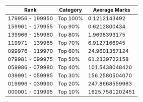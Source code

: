 | Rank | Category | Average Marks |
|------|----------|---------------|
| 179956 - 199950 | Top 100% | 0.1212143492 |
| 159961 - 179955 | Top 90% | 0.6212800434 |
| 139966 - 159960 | Top 80% | 1.9698393175 |
| 119971 - 139965 | Top 70% | 6.9127166945 |
| 099976 - 119970 | Top 60% | 24.9601357124 |
| 079981 - 099975 | Top 50% | 61.2339722158 |
| 059986 - 079980 | Top 40% | 101.5438048420 |
| 039991 - 059985 | Top 30% | 156.2580504070 |
| 019996 - 039990 | Top 20% | 247.8668559983 |
| 000001 - 019995 | Top 10% | 1625.7581202451 |
